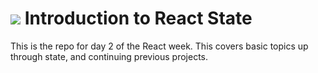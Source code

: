 # ![](https://ga-dash.s3.amazonaws.com/production/assets/logo-9f88ae6c9c3871690e33280fcf557f33.png) Introduction to React State

This is the repo for day 2 of the React week. This covers basic topics up through state, and continuing previous projects.


